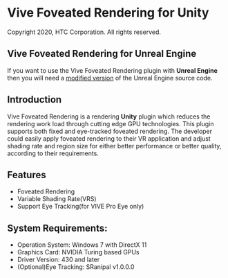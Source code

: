 # Vive Foveated Rendering for Unity
Copyright 2020, HTC Corporation. All rights reserved.

## Vive Foveated Rendering for Unreal Engine
If you want to use the Vive Foveated Rendering plugin with **Unreal Engine** then you will need a [modified version](https://github.com/ViveSW/UnrealEngine/tree/VariableRateShading-4.24.2) of the Unreal Engine source code. 

## Introduction
Vive Foveated Rendering is a rendering **Unity** plugin which reduces the rendering work load through cutting
edge GPU technologies. This plugin supports both fixed and eye-tracked foveated rendering. The developer
could easily apply foveated rendering to their VR application and adjust shading rate and region
size for either better performance or better quality, according to their requirements.


## Features
* Foveated Rendering
* Variable Shading Rate(VRS)
* Support Eye Tracking(for VIVE Pro Eye only)

## System Requirements:
* Operation System: Windows 7 with DirectX 11
* Graphics Card: NVIDIA Turing based GPUs
* Driver Version: 430 and later
* (Optional)Eye Tracking: SRanipal v1.0.0.0
